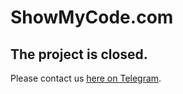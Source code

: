 # ShowMyCode.com
## The project is closed.


Please contact us [here on Telegram](https://t.me/ShowMyCode).
